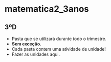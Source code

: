 # matematica2_3anos
## 3ºD
- Pasta que se utilizará durante todo o trimestre.
- **Sem exceção.**
- Cada pasta contem uma atividade de unidade!
- Fazer as unidades aqui.
